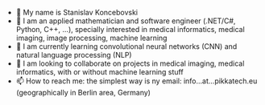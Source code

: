 - 👋 My name is Stanislav Koncebovski
- 👀 I am an applied mathematician and software engineer (.NET/C#, Python, C++, ...), specially interested in medical informatics, medical imaging, image processing, machine learning
- 🌱 I am currently learning convolutional neural networks (CNN) and natural language processing (NLP)
- 💞️ I am looking to collaborate on projects in medical imaging, medical informatics, with or without machine learning stuff
- 📫 How to reach me: the simplest way is ny email: info...at...pikkatech.eu (geographically in Berlin area, Germany)

<!---
StanislavKoncebovski/StanislavKoncebovski is a ✨ special ✨ repository because its `README.md` (this file) appears on your GitHub profile.
You can click the Preview link to take a look at your changes.
--->
